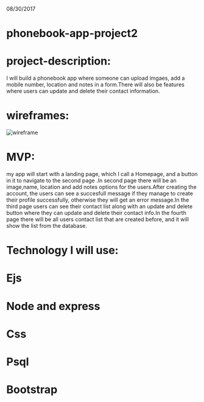 08/30/2017

# phonebook-app-project2

# project-description:

 I will build a phonebook app where someone can upload imgaes, add a mobile number, location and notes in a form.There will also be features where users can update and delete their contact information.

# wireframes:
![wireframe](https://github.com/arifkhan36/phonebook-app-project2/blob/master/planning/wireframe1.jpg)

# MVP:
my app will start with a landing page, which I call a Homepage, and a button in it to navigate to the second page .In second page there will be an image,name, location and add notes options for the users.After creating the account, the users can see a succesfull message if they manage to create their profile successfully, otherwise they will get an error message.In the third page users can see their contact list along with an update and delete button where they can update and delete their contact info.In the fourth page there will be all users contact list that are created before, and it will show the list from the database.
# Technology I will use:

# Ejs
# Node and express
# Css
# Psql
# Bootstrap 
